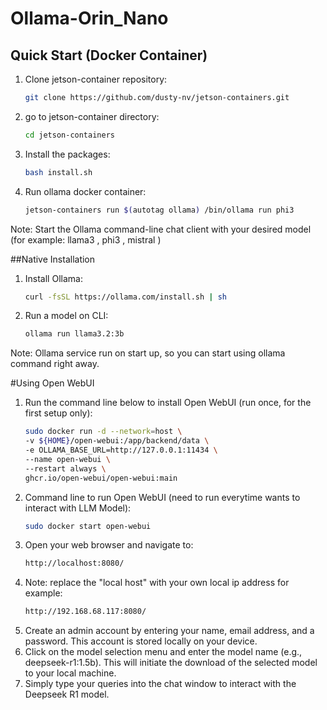 
# Ollama-Orin_Nano

## Quick Start (Docker Container)

1. Clone jetson-container repository:
   ```bash
   git clone https://github.com/dusty-nv/jetson-containers.git

2. go to jetson-container directory:
   ```bash
   cd jetson-containers

3. Install the packages:
   ```bash
   bash install.sh

7. Run ollama docker container:
   ```bash
   jetson-containers run $(autotag ollama) /bin/ollama run phi3

Note: Start the Ollama command-line chat client with your desired model (for example: llama3 , phi3 , mistral )

##Native Installation

1. Install Ollama:
   ```bash
   curl -fsSL https://ollama.com/install.sh | sh
   
2. Run a model on CLI:
   ```bash
   ollama run llama3.2:3b
   
Note: Ollama service run on start up, so you can start using ollama command right away.

#Using Open WebUI

1. Run the command line below to install Open WebUI (run once, for the first setup only):
   ```bash
   sudo docker run -d --network=host \
   -v ${HOME}/open-webui:/app/backend/data \
   -e OLLAMA_BASE_URL=http://127.0.0.1:11434 \
   --name open-webui \
   --restart always \
   ghcr.io/open-webui/open-webui:main

2. Command line to run Open WebUI (need to run everytime wants to interact with LLM Model): 
   ```bash
   sudo docker start open-webui

3. Open your web browser and navigate to:
   ```bash
   http://localhost:8080/

4. Note: replace the "local host" with your own local ip address for example:
   ```bash
   http://192.168.68.117:8080/

5. Create an admin account by entering your name, email address, and a password. This account is stored locally on your device.
6. Click on the model selection menu and enter the model name (e.g., deepseek-r1:1.5b). This will initiate the download of the selected model to your local machine.
7. Simply type your queries into the chat window to interact with the Deepseek R1 model.
